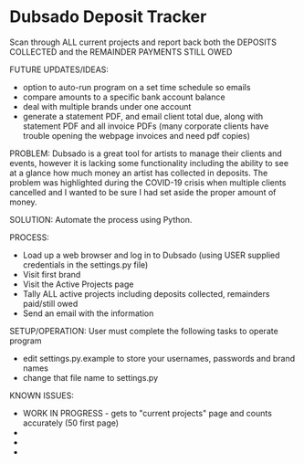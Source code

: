 # Dubsado Deposit Tracker
Scan through ALL current projects and report back both the DEPOSITS COLLECTED and the REMAINDER PAYMENTS STILL OWED



FUTURE UPDATES/IDEAS:
- option to auto-run program on a set time schedule so emails
- compare amounts to a specific bank account balance
- deal with multiple brands under one account
- generate a statement PDF, and email client total due, along with statement PDF and all invoice PDFs (many corporate clients have trouble opening the webpage invoices and need pdf copies)


PROBLEM: Dubsado is a great tool for artists to manage their clients and events, however it is lacking some functionality including the ability to see at a glance how much money an artist has collected in deposits. The problem was highlighted during the COVID-19 crisis when multiple clients cancelled and I wanted to be sure I had set aside the proper amount of money.

SOLUTION: Automate the process using Python.

PROCESS:
- Load up a web browser and log in to Dubsado (using USER supplied credentials in the settings.py file)
- Visit first brand
- Visit the Active Projects page
- Tally ALL active projects including deposits collected, remainders paid/still owed
- Send an email with the information


SETUP/OPERATION: User must complete the following tasks to operate program
- edit settings.py.example to store your usernames, passwords and brand names
- change that file name to settings.py

KNOWN ISSUES:
- WORK IN PROGRESS - gets to "current projects" page and counts accurately (50 first page)
-
-
-
